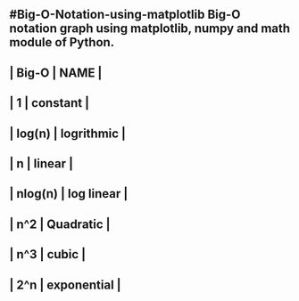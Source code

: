 #Big-O-Notation-using-matplotlib
Big-O notation graph using matplotlib, numpy and math module of Python.
-------------------------------
|  Big-O       |   NAME        |
-------------------------------
|   1          |  constant     |
-------------------------------
|   log(n)     |  logrithmic   |
-------------------------------
|     n        |  linear       |
-------------------------------
|     nlog(n)  |  log linear   |
-------------------------------
|     n^2      |  Quadratic    |
-------------------------------
|     n^3      |  cubic        |
-------------------------------
|     2^n      |  exponential  |
-------------------------------
